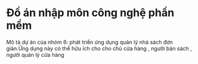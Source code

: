 # Đồ án nhập môn công nghệ phần mềm

Mô tả dự án của nhóm 6:
phát triển ứng dụng quản lý nhà sách đơn giản.Ứng dụng này có thể hữu ích cho cho chủ cửa hàng , người bán sách , người quản lý cửa hàng
